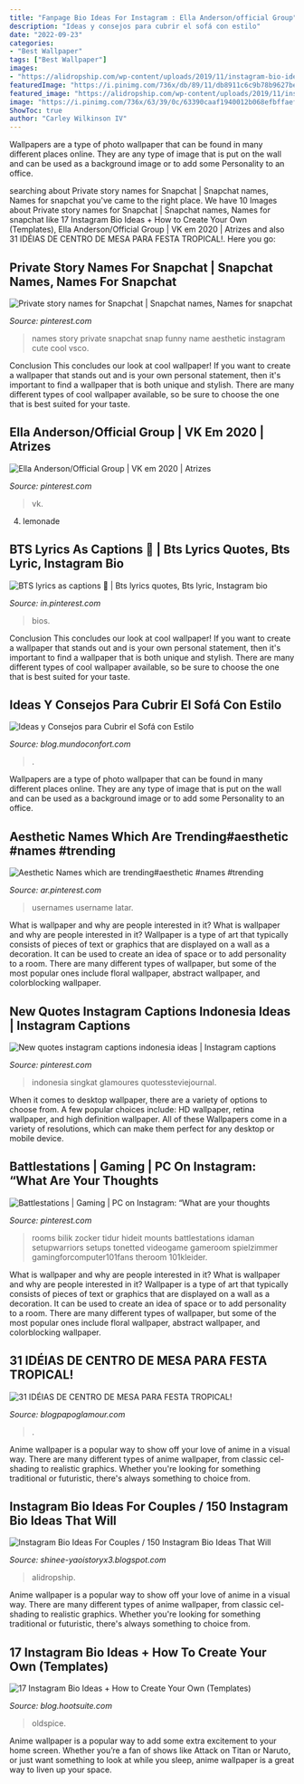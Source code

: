 ```yaml
---
title: "Fanpage Bio Ideas For Instagram : Ella Anderson/official Group"
description: "Ideas y consejos para cubrir el sofá con estilo"
date: "2022-09-23"
categories:
- "Best Wallpaper"
tags: ["Best Wallpaper"]
images:
- "https://alidropship.com/wp-content/uploads/2019/11/instagram-bio-ideas-facebook.png"
featuredImage: "https://i.pinimg.com/736x/db/89/11/db8911c6c9b78b9627becd03d526bfd2.jpg"
featured_image: "https://alidropship.com/wp-content/uploads/2019/11/instagram-bio-ideas-facebook.png"
image: "https://i.pinimg.com/736x/63/39/0c/63390caaf1940012b068efbffaefb7ed.jpg"
ShowToc: true
author: "Carley Wilkinson IV"
---
```





Wallpapers are a type of photo wallpaper that can be found in many different places online. They are any type of image that is put on the wall and can be used as a background image or to add some Personality to an office.

	

		
searching about Private story names for Snapchat | Snapchat names, Names for snapchat you've came to the right place. We have 10 Images about Private story names for Snapchat | Snapchat names, Names for snapchat like 17 Instagram Bio Ideas + How to Create Your Own (Templates), Ella Anderson/Official Group | VK em 2020 | Atrizes and also 31 IDÉIAS DE CENTRO DE MESA PARA FESTA TROPICAL!. Here you go:
		
    
## Private Story Names For Snapchat | Snapchat Names, Names For Snapchat

<img loading=lazy src="https://i.pinimg.com/736x/db/89/11/db8911c6c9b78b9627becd03d526bfd2.jpg" onerror="this.onerror=null;this.src='https://tse4.mm.bing.net/th?id=OIP.rDld8X0Hdc8gp2HUbP6YZAHaMx&amp;pid=15.1';" alt="Private story names for Snapchat | Snapchat names, Names for snapchat">

_Source: pinterest.com_

>names story private snapchat snap funny name aesthetic instagram cute cool vsco. 

	

Conclusion
This concludes our look at cool wallpaper! If you want to create a wallpaper that stands out and is your own personal statement, then it's important to find a wallpaper that is both unique and stylish. There are many different types of cool wallpaper available, so be sure to choose the one that is best suited for your taste.

    
## Ella Anderson/Official Group | VK Em 2020 | Atrizes

<img loading=lazy src="https://i.pinimg.com/736x/a6/aa/fa/a6aafa8f1245b3330defd9d8574abea4.jpg" onerror="this.onerror=null;this.src='https://tse4.mm.bing.net/th?id=OIP.Ne5i-GlY-vt4lREuRH7UZQHaKf&amp;pid=15.1';" alt="Ella Anderson/Official Group | VK em 2020 | Atrizes">

_Source: pinterest.com_

>vk. 

	

4. lemonade 

    
## BTS Lyrics As Captions 💜 | Bts Lyrics Quotes, Bts Lyric, Instagram Bio

<img loading=lazy src="https://i.pinimg.com/736x/96/52/b1/9652b148815403bb7ed087a6d032e7c2.jpg" onerror="this.onerror=null;this.src='https://tse2.mm.bing.net/th?id=OIP.y3QSpr81U1RziLj3h8lnRgHaQC&amp;pid=15.1';" alt="BTS lyrics as captions 💜 | Bts lyrics quotes, Bts lyric, Instagram bio">

_Source: in.pinterest.com_

>bios. 

	

Conclusion
This concludes our look at cool wallpaper! If you want to create a wallpaper that stands out and is your own personal statement, then it's important to find a wallpaper that is both unique and stylish. There are many different types of cool wallpaper available, so be sure to choose the one that is best suited for your taste.

    
## Ideas Y Consejos Para Cubrir El Sofá Con Estilo

<img loading=lazy src="https://blog.mundoconfort.com/wp-content/uploads/2019/03/gris_mostaza.png" onerror="this.onerror=null;this.src='https://tse2.mm.bing.net/th?id=OIP.puIpvniB4P4fdtzmkDWtEAHaI5&amp;pid=15.1';" alt="Ideas y Consejos para Cubrir el Sofá con Estilo">

_Source: blog.mundoconfort.com_

>. 

	



Wallpapers are a type of photo wallpaper that can be found in many different places online. They are any type of image that is put on the wall and can be used as a background image or to add some Personality to an office.

    
## Aesthetic Names Which Are Trending#aesthetic #names #trending

<img loading=lazy src="https://i.pinimg.com/736x/5e/7f/b0/5e7fb07c44bae9217fbe6012bdaa2e44.jpg" onerror="this.onerror=null;this.src='https://tse3.mm.bing.net/th?id=OIP.ZAFt4-1WmpBsn_WzyK0KOwHaLH&amp;pid=15.1';" alt="Aesthetic Names which are trending#aesthetic #names #trending">

_Source: ar.pinterest.com_

>usernames username latar. 

	

What is wallpaper and why are people interested in it?
What is wallpaper and why are people interested in it?
Wallpaper is a type of art that typically consists of pieces of text or graphics that are displayed on a wall as a decoration. It can be used to create an idea of space or to add personality to a room. There are many different types of wallpaper, but some of the most popular ones include floral wallpaper, abstract wallpaper, and colorblocking wallpaper.

    
## New Quotes Instagram Captions Indonesia Ideas | Instagram Captions

<img loading=lazy src="https://i.pinimg.com/736x/ba/a7/c6/baa7c6a76e339e79420c96f894a1d93a.jpg" onerror="this.onerror=null;this.src='https://tse3.mm.bing.net/th?id=OIP.JgHl9ebIeKrK4X0Nd_4FYgAAAA&amp;pid=15.1';" alt="New quotes instagram captions indonesia ideas | Instagram captions">

_Source: pinterest.com_

>indonesia singkat glamoures quotessteviejournal. 

	

When it comes to desktop wallpaper, there are a variety of options to choose from. A few popular choices include: HD wallpaper, retina wallpaper, and high definition wallpaper. All of these Wallpapers come in a variety of resolutions, which can make them perfect for any desktop or mobile device. 

    
## Battlestations | Gaming | PC On Instagram: “What Are Your Thoughts

<img loading=lazy src="https://i.pinimg.com/736x/63/39/0c/63390caaf1940012b068efbffaefb7ed.jpg" onerror="this.onerror=null;this.src='https://tse4.mm.bing.net/th?id=OIP.HcQUe6VWleChc8cgamm0bQHaHa&amp;pid=15.1';" alt="Battlestations | Gaming | PC on Instagram: “What are your thoughts">

_Source: pinterest.com_

>rooms bilik zocker tidur hideit mounts battlestations idaman setupwarriors setups tonetted videogame gameroom spielzimmer gamingforcomputer101fans theroom 101kleider. 

	

What is wallpaper and why are people interested in it?
What is wallpaper and why are people interested in it?
Wallpaper is a type of art that typically consists of pieces of text or graphics that are displayed on a wall as a decoration. It can be used to create an idea of space or to add personality to a room. There are many different types of wallpaper, but some of the most popular ones include floral wallpaper, abstract wallpaper, and colorblocking wallpaper.

    
## 31 IDÉIAS DE CENTRO DE MESA PARA FESTA TROPICAL!

<img loading=lazy src="https://i2.wp.com/blogpapoglamour.com/wp-content/uploads/2018/11/CENTRO-DE-MESA-TEMA-TROPICAL-7.jpg?resize=750%2C1116" onerror="this.onerror=null;this.src='https://tse2.mm.bing.net/th?id=OIP.KQZYvNTSUrV5sfiJIAFX-AHaLB&amp;pid=15.1';" alt="31 IDÉIAS DE CENTRO DE MESA PARA FESTA TROPICAL!">

_Source: blogpapoglamour.com_

>. 

	

Anime wallpaper is a popular way to show off your love of anime in a visual way. There are many different types of anime wallpaper, from classic cel-shading to realistic graphics. Whether you're looking for something traditional or futuristic, there's always something to choice from.

    
## Instagram Bio Ideas For Couples / 150 Instagram Bio Ideas That Will

<img loading=lazy src="https://alidropship.com/wp-content/uploads/2019/11/instagram-bio-ideas-facebook.png" onerror="this.onerror=null;this.src='https://tse2.mm.bing.net/th?id=OIP.O_TbLSpbOQ_JnBmj7CQWCgHaD3&amp;pid=15.1';" alt="Instagram Bio Ideas For Couples / 150 Instagram Bio Ideas That Will">

_Source: shinee-yaoistoryx3.blogspot.com_

>alidropship. 

	

Anime wallpaper is a popular way to show off your love of anime in a visual way. There are many different types of anime wallpaper, from classic cel-shading to realistic graphics. Whether you're looking for something traditional or futuristic, there's always something to choice from.

    
## 17 Instagram Bio Ideas + How To Create Your Own (Templates)

<img loading=lazy src="https://mk0hootsuiteblof6bud.kinstacdn.com/wp-content/uploads/2021/02/instagram-bio-1-310x95.png" onerror="this.onerror=null;this.src='https://tse3.mm.bing.net/th?id=OIP.BdwSS8NfiAE1Q4moy7J-EQAAAA&amp;pid=15.1';" alt="17 Instagram Bio Ideas + How to Create Your Own (Templates)">

_Source: blog.hootsuite.com_

>oldspice. 

	

Anime wallpaper is a popular way to add some extra excitement to your home screen. Whether you’re a fan of shows like Attack on Titan or Naruto, or just want something to look at while you sleep, anime wallpaper is a great way to liven up your space.


